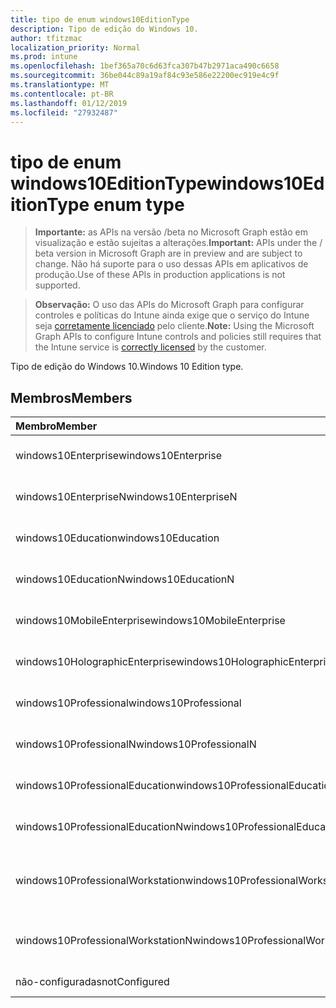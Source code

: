 ```yaml
---
title: tipo de enum windows10EditionType
description: Tipo de edição do Windows 10.
author: tfitzmac
localization_priority: Normal
ms.prod: intune
ms.openlocfilehash: 1bef365a70c6d63fca307b47b2971aca490c6658
ms.sourcegitcommit: 36be044c89a19af84c93e586e22200ec919e4c9f
ms.translationtype: MT
ms.contentlocale: pt-BR
ms.lasthandoff: 01/12/2019
ms.locfileid: "27932487"
---
```

# <a name="windows10editiontype-enum-type"></a><span data-ttu-id="1ea76-103">tipo de enum windows10EditionType</span><span class="sxs-lookup"><span data-stu-id="1ea76-103">windows10EditionType enum type</span></span>

> <span data-ttu-id="1ea76-104">**Importante:** as APIs na versão /beta no Microsoft Graph estão em visualização e estão sujeitas a alterações.</span><span class="sxs-lookup"><span data-stu-id="1ea76-104">**Important:** APIs under the / beta version in Microsoft Graph are in preview and are subject to change.</span></span> <span data-ttu-id="1ea76-105">Não há suporte para o uso dessas APIs em aplicativos de produção.</span><span class="sxs-lookup"><span data-stu-id="1ea76-105">Use of these APIs in production applications is not supported.</span></span>

> <span data-ttu-id="1ea76-106">**Observação:** O uso das APIs do Microsoft Graph para configurar controles e políticas do Intune ainda exige que o serviço do Intune seja [corretamente licenciado](https://go.microsoft.com/fwlink/?linkid=839381) pelo cliente.</span><span class="sxs-lookup"><span data-stu-id="1ea76-106">**Note:** Using the Microsoft Graph APIs to configure Intune controls and policies still requires that the Intune service is [correctly licensed](https://go.microsoft.com/fwlink/?linkid=839381) by the customer.</span></span>

<span data-ttu-id="1ea76-107">Tipo de edição do Windows 10.</span><span class="sxs-lookup"><span data-stu-id="1ea76-107">Windows 10 Edition type.</span></span>
## <a name="members"></a><span data-ttu-id="1ea76-108">Membros</span><span class="sxs-lookup"><span data-stu-id="1ea76-108">Members</span></span>
|<span data-ttu-id="1ea76-109">Membro</span><span class="sxs-lookup"><span data-stu-id="1ea76-109">Member</span></span>|<span data-ttu-id="1ea76-110">Valor</span><span class="sxs-lookup"><span data-stu-id="1ea76-110">Value</span></span>|<span data-ttu-id="1ea76-111">Descrição</span><span class="sxs-lookup"><span data-stu-id="1ea76-111">Description</span></span>|
|:---|:---|:---|
|<span data-ttu-id="1ea76-112">windows10Enterprise</span><span class="sxs-lookup"><span data-stu-id="1ea76-112">windows10Enterprise</span></span>|<span data-ttu-id="1ea76-113">0</span><span class="sxs-lookup"><span data-stu-id="1ea76-113">0</span></span>|<span data-ttu-id="1ea76-114">Windows 10 Enterprise</span><span class="sxs-lookup"><span data-stu-id="1ea76-114">Windows 10 Enterprise</span></span>|
|<span data-ttu-id="1ea76-115">windows10EnterpriseN</span><span class="sxs-lookup"><span data-stu-id="1ea76-115">windows10EnterpriseN</span></span>|<span data-ttu-id="1ea76-116">1</span><span class="sxs-lookup"><span data-stu-id="1ea76-116">1</span></span>|<span data-ttu-id="1ea76-117">Windows 10 EnterpriseN</span><span class="sxs-lookup"><span data-stu-id="1ea76-117">Windows 10 EnterpriseN</span></span>|
|<span data-ttu-id="1ea76-118">windows10Education</span><span class="sxs-lookup"><span data-stu-id="1ea76-118">windows10Education</span></span>|<span data-ttu-id="1ea76-119">2</span><span class="sxs-lookup"><span data-stu-id="1ea76-119">2</span></span>|<span data-ttu-id="1ea76-120">Windows 10 educação</span><span class="sxs-lookup"><span data-stu-id="1ea76-120">Windows 10 Education</span></span>|
|<span data-ttu-id="1ea76-121">windows10EducationN</span><span class="sxs-lookup"><span data-stu-id="1ea76-121">windows10EducationN</span></span>|<span data-ttu-id="1ea76-122">3</span><span class="sxs-lookup"><span data-stu-id="1ea76-122">3</span></span>|<span data-ttu-id="1ea76-123">Windows 10 EducationN</span><span class="sxs-lookup"><span data-stu-id="1ea76-123">Windows 10 EducationN</span></span>|
|<span data-ttu-id="1ea76-124">windows10MobileEnterprise</span><span class="sxs-lookup"><span data-stu-id="1ea76-124">windows10MobileEnterprise</span></span>|<span data-ttu-id="1ea76-125">4</span><span class="sxs-lookup"><span data-stu-id="1ea76-125">4</span></span>|<span data-ttu-id="1ea76-126">Enterprise móvel do Windows 10</span><span class="sxs-lookup"><span data-stu-id="1ea76-126">Windows 10 Mobile Enterprise</span></span>|
|<span data-ttu-id="1ea76-127">windows10HolographicEnterprise</span><span class="sxs-lookup"><span data-stu-id="1ea76-127">windows10HolographicEnterprise</span></span>|<span data-ttu-id="1ea76-128">5</span><span class="sxs-lookup"><span data-stu-id="1ea76-128">5</span></span>|<span data-ttu-id="1ea76-129">Empresa de holográfica Windows 10</span><span class="sxs-lookup"><span data-stu-id="1ea76-129">Windows 10 Holographic Enterprise</span></span>|
|<span data-ttu-id="1ea76-130">windows10Professional</span><span class="sxs-lookup"><span data-stu-id="1ea76-130">windows10Professional</span></span>|<span data-ttu-id="1ea76-131">6</span><span class="sxs-lookup"><span data-stu-id="1ea76-131">6</span></span>|<span data-ttu-id="1ea76-132">10 do Windows Professional</span><span class="sxs-lookup"><span data-stu-id="1ea76-132">Windows 10 Professional</span></span>|
|<span data-ttu-id="1ea76-133">windows10ProfessionalN</span><span class="sxs-lookup"><span data-stu-id="1ea76-133">windows10ProfessionalN</span></span>|<span data-ttu-id="1ea76-134">7</span><span class="sxs-lookup"><span data-stu-id="1ea76-134">7</span></span>|<span data-ttu-id="1ea76-135">Windows 10 ProfessionalN</span><span class="sxs-lookup"><span data-stu-id="1ea76-135">Windows 10 ProfessionalN</span></span>|
|<span data-ttu-id="1ea76-136">windows10ProfessionalEducation</span><span class="sxs-lookup"><span data-stu-id="1ea76-136">windows10ProfessionalEducation</span></span>|<span data-ttu-id="1ea76-137">8</span><span class="sxs-lookup"><span data-stu-id="1ea76-137">8</span></span>|<span data-ttu-id="1ea76-138">Treinamento de profissional de Windows 10</span><span class="sxs-lookup"><span data-stu-id="1ea76-138">Windows 10 Professional Education</span></span>|
|<span data-ttu-id="1ea76-139">windows10ProfessionalEducationN</span><span class="sxs-lookup"><span data-stu-id="1ea76-139">windows10ProfessionalEducationN</span></span>|<span data-ttu-id="1ea76-140">9</span><span class="sxs-lookup"><span data-stu-id="1ea76-140">9</span></span>|<span data-ttu-id="1ea76-141">EducationN profissional do Windows 10</span><span class="sxs-lookup"><span data-stu-id="1ea76-141">Windows 10 Professional EducationN</span></span>|
|<span data-ttu-id="1ea76-142">windows10ProfessionalWorkstation</span><span class="sxs-lookup"><span data-stu-id="1ea76-142">windows10ProfessionalWorkstation</span></span>|<span data-ttu-id="1ea76-143">10</span><span class="sxs-lookup"><span data-stu-id="1ea76-143">10</span></span>|<span data-ttu-id="1ea76-144">Windows 10 Professional para estações de trabalho</span><span class="sxs-lookup"><span data-stu-id="1ea76-144">Windows 10 Professional for Workstations</span></span>|
|<span data-ttu-id="1ea76-145">windows10ProfessionalWorkstationN</span><span class="sxs-lookup"><span data-stu-id="1ea76-145">windows10ProfessionalWorkstationN</span></span>|<span data-ttu-id="1ea76-146">11</span><span class="sxs-lookup"><span data-stu-id="1ea76-146">11</span></span>|<span data-ttu-id="1ea76-147">Windows 10 Professional para estações de trabalho N</span><span class="sxs-lookup"><span data-stu-id="1ea76-147">Windows 10 Professional for Workstations N</span></span>|
|<span data-ttu-id="1ea76-148">não-configuradas</span><span class="sxs-lookup"><span data-stu-id="1ea76-148">notConfigured</span></span>|<span data-ttu-id="1ea76-149">12</span><span class="sxs-lookup"><span data-stu-id="1ea76-149">12</span></span>|<span data-ttu-id="1ea76-150">Não-configuradas</span><span class="sxs-lookup"><span data-stu-id="1ea76-150">NotConfigured</span></span>|





